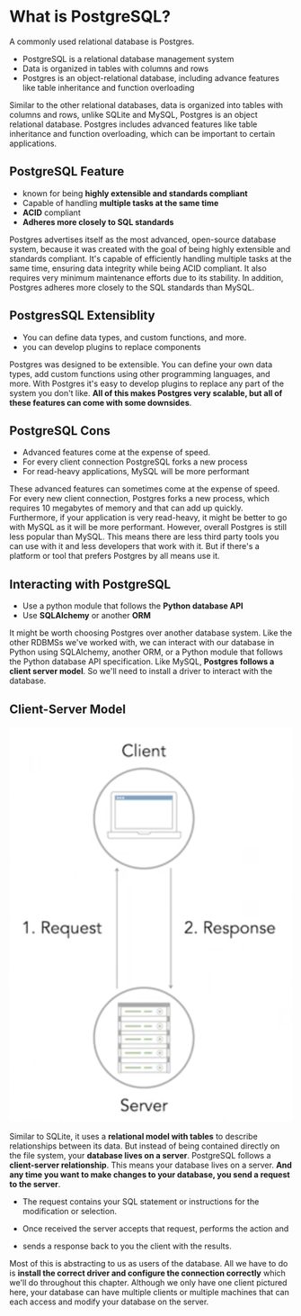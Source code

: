 # What is PostgreSQL?

A commonly used relational database is Postgres.

- PostgreSQL is a relational database management system
- Data is organized in tables with columns and rows
- Postgres is an object-relational database, including advance features like table inheritance and function overloading

Similar to the other relational databases, data is organized into tables with columns and rows, unlike SQLite and MySQL, Postgres is an object relational database. Postgres includes advanced features like table inheritance and function overloading, which can be important to certain applications.

## PostgreSQL Feature

- known for being **highly extensible and standards compliant**
- Capable of handling **multiple tasks at the same time**
- **ACID** compliant
- **Adheres more closely to SQL standards**

Postgres advertises itself as the most advanced, open-source database system, because it was created with the goal of being highly extensible and standards compliant. It's capable of efficiently handling multiple tasks at the same time, ensuring data integrity while being ACID compliant. It also requires very minimum maintenance efforts due to its stability. In addition, Postgres adheres more closely to the SQL standards than MySQL.

## PostgresSQL Extensiblity

- You can define data types, and custom functions, and more.
- you can develop plugins to replace components

Postgres was designed to be extensible. You can define your own data types, add custom functions using other programming languages, and more. With Postgres it's easy to develop plugins to replace any part of the system you don't like. **All of this makes Postgres very scalable, but all of these features can come with some downsides**.

## PostgreSQL Cons

- Advanced features come at the expense of speed.
- For every client connection PostgreSQL forks a new process
- For read-heavy applications, MySQL will be more performant

These advanced features can sometimes come at the expense of speed. For every new client connection, Postgres forks a new process, which requires 10 megabytes of memory and that can add up quickly. Furthermore, if your application is very read-heavy, it might be better to go with MySQL as it will be more performant. However, overall Postgres is still less popular than MySQL. This means there are less third party tools you can use with it and less developers that work with it. But if there's a platform or tool that prefers Postgres by all means use it.

## Interacting with PostgreSQL

- Use a python module that follows the **Python database API**
- Use **SQLAlchemy** or another **ORM**

It might be worth choosing Postgres over another database system. Like the other RDBMSs we've worked with, we can interact with our database in Python using SQLAlchemy, another ORM, or a Python module that follows the Python database API specification. Like MySQL, **Postgres follows a client server model**. So we'll need to install a driver to interact with the database.

## Client-Server Model

![client server](./images/01_client_server.png)

Similar to SQLite, it uses a **relational model with tables** to describe relationships between its data. But instead of being contained directly on the file system, your **database lives on a server**. PostgreSQL follows a **client-server relationship**. This means your database lives on a server.
**And any time you want to make changes to your database, you send a request to the server**.

- The request contains your SQL statement or instructions for the modification or selection.

- Once received the server accepts that request, performs the action and

- sends a response back to you the client with the results.

Most of this is abstracting to us as users of the database. All we have to do is **install the correct driver and configure the connection correctly** which we'll do throughout this chapter. Although we only have one client pictured here, your database can have multiple clients or multiple machines that can each access and modify your database on the server.
